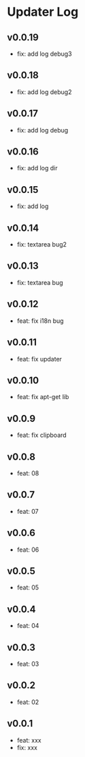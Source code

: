 # Updater Log

## v0.0.19
- fix: add log debug3

## v0.0.18
- fix: add log debug2

## v0.0.17
- fix: add log debug

## v0.0.16
- fix: add log dir

## v0.0.15
- fix: add log

## v0.0.14
- fix: textarea bug2

## v0.0.13
- fix: textarea bug

## v0.0.12
- feat: fix i18n bug

## v0.0.11
- feat: fix updater

## v0.0.10
- feat: fix apt-get lib

## v0.0.9
- feat: fix clipboard

## v0.0.8
- feat: 08

## v0.0.7
- feat: 07

## v0.0.6
- feat: 06

## v0.0.5
- feat: 05
## v0.0.4
- feat: 04

## v0.0.3
- feat: 03

## v0.0.2
- feat: 02

## v0.0.1
- feat: xxx
- fix: xxx